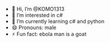 - 👋 Hi, I’m @KOMO1313
- 👀 I’m interested in c#
- 🌱 I’m currently learning c# and python
- 😄 Pronouns: male
- ⚡ Fun fact: ebola man is a goat

<!---
KOMO1313/KOMO1313 is a ✨ special ✨ repository because its `README.md` (this file) appears on your GitHub profile.
You can click the Preview link to take a look at your changes.
--->
